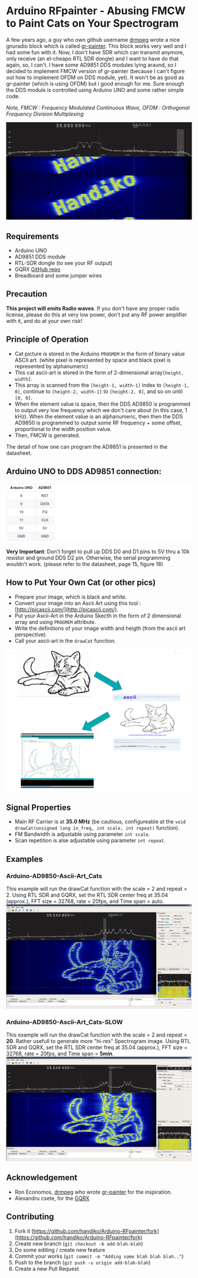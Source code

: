 # Arduino RFpainter - Abusing FMCW to Paint Cats on Your Spectrogram
A few years ago, a guy who own github username [drmpeg](https://github.com/drmpeg) wrote a nice gnuradio block which is called [gr-painter](https://github.com/drmpeg/gr-paint). This block works very well and I had some fun with it. Now, I don't have SDR which can transmit anymore, only receive (an el-cheapo RTL SDR dongle) and I want to have do that again, so, I can't. I have some AD9851 DDS modules lying araund, so I decided to implement FMCW version of gr-painter (because I can't figure out how to implement OFDM on DDS module, yet). It won't be as good as gr-painter (which is using OFDM) but i good enough for me. Sure enough the DDS module is controlled using Arduino UNO and some rather simple code.

*Note, FMCW : Frequency Modulated Continuous Wave, OFDM : Orthogonal Frequency Division Multiplexing*

![](./handiko_spectrogram.png)

## Requirements
* Arduino UNO
* AD9851 DDS module
* RTL-SDR dongle (to see your RF output)
* GQRX [GitHub repo](https://github.com/csete/gqrx/)
* Breadboard and some jumper wires

## Precaution
**This project will emits Radio waves**. If you don't have any proper radio license, please do this at very low power, don't put any RF power amplifier with it, and do at your own risk!

## Principle of Operation
* Cat picture is stored in the Arduino `PROGMEM` in the form of binary value ASCII art. (white pixel is represented by space and black pixel is represented by alphanumeric)
* This cat ascii-art is stored in the form of 2-dimensional array`[height, width]`.
* This array is scanned from the `[height-1, width-1]` index to `[height-1, 0]`, continue to `[height-2, width-1]` to `[height-2, 0]`, and so on until `[0, 0]`.
* When the element value is space, then the DDS AD9850 is programmed to output very low frequency which we don't care about (in this case, 1 kHz). When the element value is an alphanumeric, then then the DDS AD9850 is programmed to output some RF frequency + some offset, proportional to the width position value.
* Then, FMCW is generated.

The detail of how one can program the AD9851 is presented in the datasheet.

## Arduino UNO to DDS AD9851 connection:
![](./table.png)

**Very Important**: Don't forget to pull up DDS D0 and D1 pins to 5V thru a 10k resistor and ground DDS D2 pin. Otherwise, the serial programming wouldn't work. (please refer to the datasheet, page 15, figure 18)

## How to Put Your Own Cat (or other pics)
* Prepare your image, which is black and white.
* Convert your image into an Ascii Art using this tool : [http://picascii.com/](http://picascii.com/).
* Put your Ascii-Art in the Arduino Skecth in the form of 2 dimensional array and using `PROGMEM` attribute.
* Write the definitions of your image width and heigth (from the ascii art perspective).
* Call your ascii-art in the `drawCat` function.

![](./process.png)

## Signal Properties
* Main RF Carrier is at **35.0 MHz** (be cautious, configureable at the `void drawCat(unsigned long in_freq, int scale, int repeat)` function).
* FM Bandwidth is adjustable using parameter `int scale`.
* Scan repetition is alse adjustable using parameter `int repeat`.

## Examples
### Arduino-AD9850-Ascii-Art_Cats
This example will run the drawCat function with the scale = 2 and repeat = 2. Using RTL SDR and GQRX, set the RTL SDR center freq at 35.04 (approx.), FFT size = 32768, rate = 20fps, and Time span = auto.
![](./low_res_cat.png)

### Arduino-AD9850-Ascii-Art_Cats-SLOW
This example will run the drawCat function with the scale = 2 and repeat = **20**. Rather usefull to generate more "hi-res" Spectrogram image. Using RTL SDR and GQRX, set the RTL SDR center freq at 35.04 (approx.), FFT size = 32768, rate = 20fps, and Time span = **5min**.
![](./hi_res_cat.png)

## Acknowledgement
* Ron Economos, [drmpeg](https://github.com/drmpeg) who wrote [gr-painter](https://github.com/drmpeg/gr-paint) for the inspiration.
* Alexandru csete, for the [GQRX](https://github.com/csete/gqrx/)

## Contributing
1. Fork it [https://github.com/handiko/Arduino-RFpainter/fork](https://github.com/handiko/Arduino-RFpainter/fork)
2. Create new branch (`git checkout -b add-blah-blah`)
3. Do some editing / create new feature
4. Commit your works (`git commit -m "Adding some blah blah blah.."`)
5. Push to the branch (`git push -u origin add-blah-blah`)
6. Create a new Pull Request
